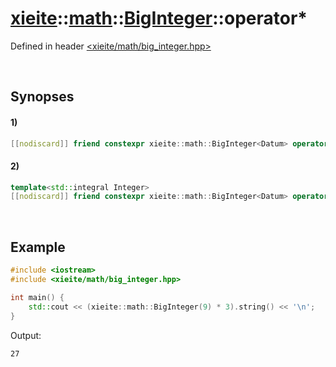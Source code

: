 # [xieite](../../../../../xieite.md)\:\:[math](../../../../../math.md)\:\:[BigInteger<Datum>](../../../../big_integer.md)\:\:operator*
Defined in header [<xieite/math/big_integer.hpp>](../../../../../../../include/xieite/math/big_integer.hpp)

&nbsp;

## Synopses
#### 1)
```cpp
[[nodiscard]] friend constexpr xieite::math::BigInteger<Datum> operator*(const xieite::math::BigInteger<Datum>& multiplier, const xieite::math::BigInteger<Datum>& multiplicand) noexcept;
```
#### 2)
```cpp
template<std::integral Integer>
[[nodiscard]] friend constexpr xieite::math::BigInteger<Datum> operator*(const xieite::math::BigInteger<Datum>& multiplier, const Integer multiplicand) noexcept;
```

&nbsp;

## Example
```cpp
#include <iostream>
#include <xieite/math/big_integer.hpp>

int main() {
    std::cout << (xieite::math::BigInteger(9) * 3).string() << '\n';
}
```
Output:
```
27
```
